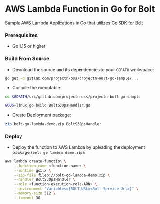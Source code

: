# AWS Lambda Function in Go for Bolt

Sample AWS Lambda Applications in Go that utilizes [Go SDK for Bolt](https://gitlab.com/projectn-oss/projectn-bolt-go)

### Prerequisites

- Go 1.15 or higher

### Build From Source

* Download the source and its dependencies to your `GOPATH` workspace:

```bash
go get -d gitlab.com/projectn-oss/projectn-bolt-go-sample/...
```

* Compile the executable:

```bash
cd $GOPATH/src/gitlab.com/projectn-oss/projectn-bolt-go-sample

GOOS=linux go build BoltS3OpsHandler.go
```

* Create Deployment package:

```bash
zip bolt-go-lambda-demo.zip BoltS3OpsHandler
```

### Deploy

* Deploy the function to AWS Lambda by uploading the deployment package (`bolt-go-lambda-demo.zip`):

```bash
aws lambda create-function \
    --function-name <function-name> \
    --runtime go1.x \
    --zip-file fileb://bolt-go-lambda-demo.zip \
    --handler BoltS3OpsHandler \
    --role <function-execution-role-ARN> \
    --environment "Variables={BOLT_URL=<Bolt-Service-Url>}" \
    --memory-size 512 \
    --timeout 30
```
